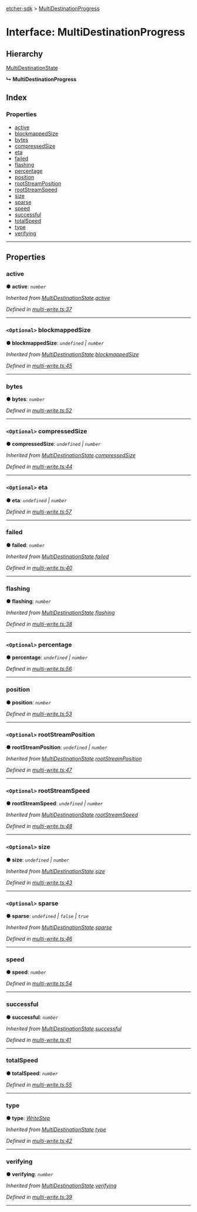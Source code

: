 [etcher-sdk](../README.md) > [MultiDestinationProgress](../interfaces/multidestinationprogress.md)

# Interface: MultiDestinationProgress

## Hierarchy

 [MultiDestinationState](multidestinationstate.md)

**↳ MultiDestinationProgress**

## Index

### Properties

* [active](multidestinationprogress.md#active)
* [blockmappedSize](multidestinationprogress.md#blockmappedsize)
* [bytes](multidestinationprogress.md#bytes)
* [compressedSize](multidestinationprogress.md#compressedsize)
* [eta](multidestinationprogress.md#eta)
* [failed](multidestinationprogress.md#failed)
* [flashing](multidestinationprogress.md#flashing)
* [percentage](multidestinationprogress.md#percentage)
* [position](multidestinationprogress.md#position)
* [rootStreamPosition](multidestinationprogress.md#rootstreamposition)
* [rootStreamSpeed](multidestinationprogress.md#rootstreamspeed)
* [size](multidestinationprogress.md#size)
* [sparse](multidestinationprogress.md#sparse)
* [speed](multidestinationprogress.md#speed)
* [successful](multidestinationprogress.md#successful)
* [totalSpeed](multidestinationprogress.md#totalspeed)
* [type](multidestinationprogress.md#type)
* [verifying](multidestinationprogress.md#verifying)

---

## Properties

<a id="active"></a>

###  active

**● active**: *`number`*

*Inherited from [MultiDestinationState](multidestinationstate.md).[active](multidestinationstate.md#active)*

*Defined in [multi-write.ts:37](https://github.com/resin-io-modules/etcher-sdk/blob/e34af4f/lib/multi-write.ts#L37)*

___
<a id="blockmappedsize"></a>

### `<Optional>` blockmappedSize

**● blockmappedSize**: *`undefined` \| `number`*

*Inherited from [MultiDestinationState](multidestinationstate.md).[blockmappedSize](multidestinationstate.md#blockmappedsize)*

*Defined in [multi-write.ts:45](https://github.com/resin-io-modules/etcher-sdk/blob/e34af4f/lib/multi-write.ts#L45)*

___
<a id="bytes"></a>

###  bytes

**● bytes**: *`number`*

*Defined in [multi-write.ts:52](https://github.com/resin-io-modules/etcher-sdk/blob/e34af4f/lib/multi-write.ts#L52)*

___
<a id="compressedsize"></a>

### `<Optional>` compressedSize

**● compressedSize**: *`undefined` \| `number`*

*Inherited from [MultiDestinationState](multidestinationstate.md).[compressedSize](multidestinationstate.md#compressedsize)*

*Defined in [multi-write.ts:44](https://github.com/resin-io-modules/etcher-sdk/blob/e34af4f/lib/multi-write.ts#L44)*

___
<a id="eta"></a>

### `<Optional>` eta

**● eta**: *`undefined` \| `number`*

*Defined in [multi-write.ts:57](https://github.com/resin-io-modules/etcher-sdk/blob/e34af4f/lib/multi-write.ts#L57)*

___
<a id="failed"></a>

###  failed

**● failed**: *`number`*

*Inherited from [MultiDestinationState](multidestinationstate.md).[failed](multidestinationstate.md#failed)*

*Defined in [multi-write.ts:40](https://github.com/resin-io-modules/etcher-sdk/blob/e34af4f/lib/multi-write.ts#L40)*

___
<a id="flashing"></a>

###  flashing

**● flashing**: *`number`*

*Inherited from [MultiDestinationState](multidestinationstate.md).[flashing](multidestinationstate.md#flashing)*

*Defined in [multi-write.ts:38](https://github.com/resin-io-modules/etcher-sdk/blob/e34af4f/lib/multi-write.ts#L38)*

___
<a id="percentage"></a>

### `<Optional>` percentage

**● percentage**: *`undefined` \| `number`*

*Defined in [multi-write.ts:56](https://github.com/resin-io-modules/etcher-sdk/blob/e34af4f/lib/multi-write.ts#L56)*

___
<a id="position"></a>

###  position

**● position**: *`number`*

*Defined in [multi-write.ts:53](https://github.com/resin-io-modules/etcher-sdk/blob/e34af4f/lib/multi-write.ts#L53)*

___
<a id="rootstreamposition"></a>

### `<Optional>` rootStreamPosition

**● rootStreamPosition**: *`undefined` \| `number`*

*Inherited from [MultiDestinationState](multidestinationstate.md).[rootStreamPosition](multidestinationstate.md#rootstreamposition)*

*Defined in [multi-write.ts:47](https://github.com/resin-io-modules/etcher-sdk/blob/e34af4f/lib/multi-write.ts#L47)*

___
<a id="rootstreamspeed"></a>

### `<Optional>` rootStreamSpeed

**● rootStreamSpeed**: *`undefined` \| `number`*

*Inherited from [MultiDestinationState](multidestinationstate.md).[rootStreamSpeed](multidestinationstate.md#rootstreamspeed)*

*Defined in [multi-write.ts:48](https://github.com/resin-io-modules/etcher-sdk/blob/e34af4f/lib/multi-write.ts#L48)*

___
<a id="size"></a>

### `<Optional>` size

**● size**: *`undefined` \| `number`*

*Inherited from [MultiDestinationState](multidestinationstate.md).[size](multidestinationstate.md#size)*

*Defined in [multi-write.ts:43](https://github.com/resin-io-modules/etcher-sdk/blob/e34af4f/lib/multi-write.ts#L43)*

___
<a id="sparse"></a>

### `<Optional>` sparse

**● sparse**: *`undefined` \| `false` \| `true`*

*Inherited from [MultiDestinationState](multidestinationstate.md).[sparse](multidestinationstate.md#sparse)*

*Defined in [multi-write.ts:46](https://github.com/resin-io-modules/etcher-sdk/blob/e34af4f/lib/multi-write.ts#L46)*

___
<a id="speed"></a>

###  speed

**● speed**: *`number`*

*Defined in [multi-write.ts:54](https://github.com/resin-io-modules/etcher-sdk/blob/e34af4f/lib/multi-write.ts#L54)*

___
<a id="successful"></a>

###  successful

**● successful**: *`number`*

*Inherited from [MultiDestinationState](multidestinationstate.md).[successful](multidestinationstate.md#successful)*

*Defined in [multi-write.ts:41](https://github.com/resin-io-modules/etcher-sdk/blob/e34af4f/lib/multi-write.ts#L41)*

___
<a id="totalspeed"></a>

###  totalSpeed

**● totalSpeed**: *`number`*

*Defined in [multi-write.ts:55](https://github.com/resin-io-modules/etcher-sdk/blob/e34af4f/lib/multi-write.ts#L55)*

___
<a id="type"></a>

###  type

**● type**: *[WriteStep](../#writestep)*

*Inherited from [MultiDestinationState](multidestinationstate.md).[type](multidestinationstate.md#type)*

*Defined in [multi-write.ts:42](https://github.com/resin-io-modules/etcher-sdk/blob/e34af4f/lib/multi-write.ts#L42)*

___
<a id="verifying"></a>

###  verifying

**● verifying**: *`number`*

*Inherited from [MultiDestinationState](multidestinationstate.md).[verifying](multidestinationstate.md#verifying)*

*Defined in [multi-write.ts:39](https://github.com/resin-io-modules/etcher-sdk/blob/e34af4f/lib/multi-write.ts#L39)*

___

